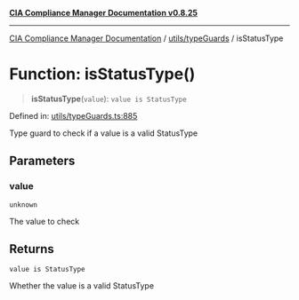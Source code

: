 [**CIA Compliance Manager Documentation v0.8.25**](../../../README.md)

***

[CIA Compliance Manager Documentation](../../../modules.md) / [utils/typeGuards](../README.md) / isStatusType

# Function: isStatusType()

> **isStatusType**(`value`): `value is StatusType`

Defined in: [utils/typeGuards.ts:885](https://github.com/Hack23/cia-compliance-manager/blob/b7816746b3b7f5e02cb18303af9cc6696a8caef9/src/utils/typeGuards.ts#L885)

Type guard to check if a value is a valid StatusType

## Parameters

### value

`unknown`

The value to check

## Returns

`value is StatusType`

Whether the value is a valid StatusType
